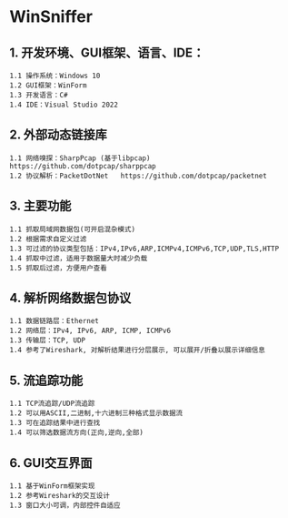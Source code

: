 # WinSniffer
 
## 1. 开发环境、GUI框架、语言、IDE：
	1.1	操作系统：Windows 10
	1.2	GUI框架：WinForm
	1.3	开发语言：C#
	1.4	IDE：Visual Studio 2022
## 2.	外部动态链接库
	1.1	网络嗅探：SharpPcap (基于libpcap)  https://github.com/dotpcap/sharppcap
	1.2	协议解析：PacketDotNet	https://github.com/dotpcap/packetnet
## 3.	主要功能
	1.1	抓取局域网数据包(可开启混杂模式)
	1.2	根据需求自定义过滤
	1.3	可过滤的协议类型包括：IPv4,IPv6,ARP,ICMPv4,ICMPv6,TCP,UDP,TLS,HTTP
	1.4	抓取中过滤，适用于数据量大时减少负载
	1.5	抓取后过滤，方便用户查看
## 4.	解析网络数据包协议
	1.1	数据链路层：Ethernet
	1.2	网络层：IPv4, IPv6, ARP, ICMP, ICMPv6
	1.3	传输层：TCP, UDP
	1.4	参考了Wireshark, 对解析结果进行分层展示, 可以展开/折叠以展示详细信息
## 5.	流追踪功能
	1.1	TCP流追踪/UDP流追踪
	1.2	可以用ASCII,二进制,十六进制三种格式显示数据流
	1.3	可在追踪结果中进行查找
	1.4	可以筛选数据流方向(正向,逆向,全部)
## 6.	GUI交互界面
	1.1	基于WinForm框架实现
	1.2	参考Wireshark的交互设计
	1.3	窗口大小可调，内部控件自适应
